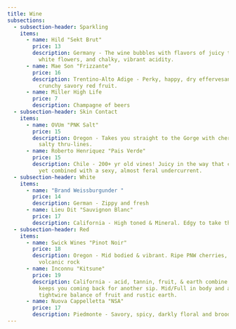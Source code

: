```yaml
---
title: Wine
subsections:
  - subsection-header: Sparkling
    items:
      - name: Hild "Sekt Brut"
        price: 13
        description: Germany - The wine bubbles with flavors of juicy tropical fruit,
          white flowers, and chalky, vibrant acidity.
      - name: Mae Son "Frizzante"
        price: 16
        description: Trentino-Alto Adige - Perky, happy, dry effervesance wrapped in
          crunchy savory red fruit.
      - name: Miller High Life
        price: 7
        description: Champagne of beers
  - subsection-header: Skin Contact
    items:
      - name: OVUm "PNK Salt"
        price: 15
        description: Oregon - Takes you straight to the Gorge with cherry orchards and
          salty thru-lines.
      - name: Roberto Henriquez "Pais Verde"
        price: 15
        description: Chile - 200+ yr old vines! Juicy in the way that cranberries are,
          yet combined with a sexy, almost feral undercurrent.
  - subsection-header: White
    items:
      - name: "Brand Weissburgunder "
        price: 14
        description: German - Zippy and fresh
      - name: Lieu Dit "Sauvignon Blanc"
        price: 17
        description: California - High toned & Mineral. Edgy to take the edge off.
  - subsection-header: Red
    items:
      - name: Swick Wines "Pinot Noir"
        price: 18
        description: Oregon - Mid bodied & vibrant. Ripe PNW cherries, black pepper &
          volcanic rock
      - name: Inconnu "Kitsune"
        price: 19
        description: California - acid, tannin, fruit, & earth combine in a wine that
          keeps you coming back for another sip. Mid/Full in body and a
          tightwire balance of fruit and rustic earth.
      - name: Nuova Cappelletta "NSA"
        price: 17
        description: Piedmonte - Savory, spicy, darkly floral and brooding.
---
```

